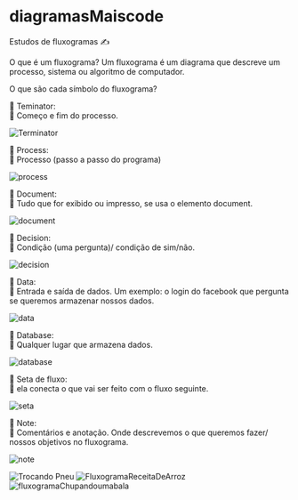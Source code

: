# diagramasMaiscode

Estudos de fluxogramas :writing_hand:

O que é um fluxograma?
Um fluxograma é um diagrama que descreve um processo, sistema ou algoritmo de computador.

O que são cada símbolo do fluxograma?

 :diamond_shape_with_a_dot_inside: Teminator:    
 :small_red_triangle: Começo e fim do processo.
 
 ![Terminator](https://user-images.githubusercontent.com/82628962/203698035-1655c22b-4ca8-4584-a21b-2c9d20bcecb8.jpeg)

:large_orange_diamond: Process:       
:small_red_triangle: Processo (passo a passo do programa)

![process](https://user-images.githubusercontent.com/82628962/203698267-911d5ad9-e286-44f4-aa4a-6fc951470c9d.jpeg)

:diamond_shape_with_a_dot_inside: Document:      
:small_red_triangle: Tudo que for exibido ou impresso, se usa o elemento document.

![document](https://user-images.githubusercontent.com/82628962/203698394-5b969c71-9ffa-4793-bbe9-ed11165175fe.jpeg)

:large_orange_diamond: Decision:       
:small_red_triangle: Condição (uma pergunta)/ condição de sim/não.

![decision](https://user-images.githubusercontent.com/82628962/203699408-124e4a2f-14a1-42ad-9e31-f28c9cf623b8.jpeg)

:diamond_shape_with_a_dot_inside: Data:       
:small_red_triangle: Entrada e saída de dados. Um exemplo: o login do facebook que pergunta se queremos armazenar nossos dados.

![data](https://user-images.githubusercontent.com/82628962/203699596-65bf62a9-24a4-4be3-aa29-ecdb8a620aba.jpeg)

:large_orange_diamond: Database:        
:small_red_triangle: Qualquer lugar que armazena dados.

![database](https://user-images.githubusercontent.com/82628962/203699931-453cf694-8ddd-4c90-a6e3-980d7d6b9236.jpeg)


:diamond_shape_with_a_dot_inside: Seta de fluxo:    
:small_red_triangle: ela conecta o que vai ser feito com o fluxo seguinte.

![seta](https://user-images.githubusercontent.com/82628962/203699946-1b41a0ca-e01b-4589-958e-1c2012b241d7.jpeg)


:large_orange_diamond: Note:        
:small_red_triangle: Comentários e anotação. Onde descrevemos o que queremos fazer/ nossos objetivos no fluxograma.

![note](https://user-images.githubusercontent.com/82628962/203699962-3f276b73-8d0c-4491-a22f-369fb517e8bb.jpeg)


![Trocando Pneu](https://user-images.githubusercontent.com/82628962/203703166-b012fd38-ba84-41fb-aac5-c889119d0838.jpeg)
![FluxogramaReceitaDeArroz](https://user-images.githubusercontent.com/82628962/203695463-4efc8260-0bcc-4d19-9d4c-b6701c90af1f.jpeg)
![fluxogramaChupandoumabala](https://user-images.githubusercontent.com/82628962/203693542-a7b0711a-19a9-4f0a-8b4b-bcc2d0beb776.jpeg)

